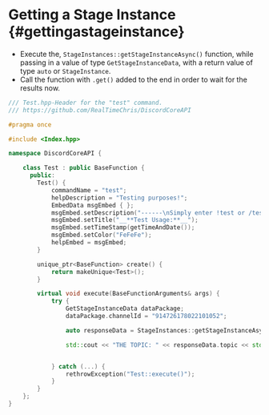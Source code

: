 Getting a Stage Instance {#gettingastageinstance}
============
- Execute the, `StageInstances::getStageInstanceAsync()` function, while passing in a value of type `GetStageInstanceData`, with a return value of type `auto` or `StageInstance`.
- Call the function with `.get()` added to the end in order to wait for the results now.

```cpp
/// Test.hpp-Header for the "test" command.
/// https://github.com/RealTimeChris/DiscordCoreAPI

#pragma once

#include <Index.hpp>

namespace DiscordCoreAPI {

	class Test : public BaseFunction {
	  public:
		Test() {
			commandName = "test";
			helpDescription = "Testing purposes!";
			EmbedData msgEmbed { };
			msgEmbed.setDescription("------\nSimply enter !test or /test!\n------");
			msgEmbed.setTitle("__**Test Usage:**__");
			msgEmbed.setTimeStamp(getTimeAndDate());
			msgEmbed.setColor("FeFeFe");
			helpEmbed = msgEmbed;
		}

		unique_ptr<BaseFunction> create() {
			return makeUnique<Test>();
		}

		virtual void execute(BaseFunctionArguments& args) {
			try {
				GetStageInstanceData dataPackage;
				dataPackage.channelId = "914726178022101052";

				auto responseData = StageInstances::getStageInstanceAsync(dataPackage).get();

				std::cout << "THE TOPIC: " << responseData.topic << std::endl;


			} catch (...) {
				rethrowException("Test::execute()");
			}
		}
	};
}
```
